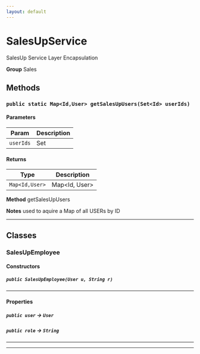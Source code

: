 ```yaml
---
layout: default
---
```

# SalesUpService

SalesUp Service Layer Encapsulation


**Group** Sales

## Methods
### `public static Map<Id,User> getSalesUpUsers(Set<Id> userIds)`
#### Parameters

|Param|Description|
|---|---|
|`userIds`|Set<Id>|

#### Returns

|Type|Description|
|---|---|
|`Map<Id,User>`|Map<Id, User>|


**Method** getSalesUpUsers


**Notes** used to aquire a Map of all USERs by ID

---
## Classes
### SalesUpEmployee
#### Constructors
##### `public SalesUpEmployee(User u, String r)`
---
#### Properties

##### `public user` → `User`


##### `public role` → `String`


---

---
